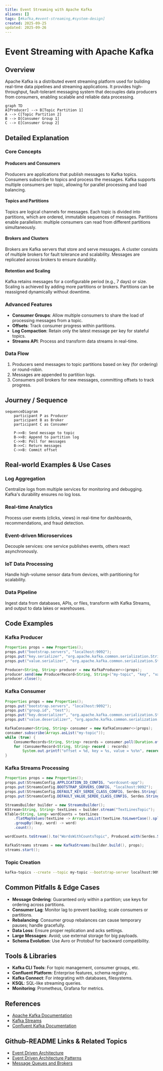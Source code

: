 ```yaml
---
title: Event Streaming with Apache Kafka
aliases: []
tags: [#kafka,#event-streaming,#system-design]
created: 2025-09-25
updated: 2025-09-26
---
```


# Event Streaming with Apache Kafka

## Overview

Apache Kafka is a distributed event streaming platform used for building real-time data pipelines and streaming applications. It provides high-throughput, fault-tolerant messaging system that decouples data producers from consumers, enabling scalable and reliable data processing.

```mermaid
graph TD
A[Producer] --> B[Topic Partition 1]
A --> C[Topic Partition 2]
B --> D[Consumer Group 1]
C --> E[Consumer Group 2]
```

## Detailed Explanation

### Core Concepts

#### Producers and Consumers
Producers are applications that publish messages to Kafka topics. Consumers subscribe to topics and process the messages. Kafka supports multiple consumers per topic, allowing for parallel processing and load balancing.

#### Topics and Partitions
Topics are logical channels for messages. Each topic is divided into partitions, which are ordered, immutable sequences of messages. Partitions enable parallelism: multiple consumers can read from different partitions simultaneously.

#### Brokers and Clusters
Brokers are Kafka servers that store and serve messages. A cluster consists of multiple brokers for fault tolerance and scalability. Messages are replicated across brokers to ensure durability.

#### Retention and Scaling
Kafka retains messages for a configurable period (e.g., 7 days) or size. Scaling is achieved by adding more partitions or brokers. Partitions can be reassigned dynamically without downtime.

### Advanced Features
- **Consumer Groups**: Allow multiple consumers to share the load of processing messages from a topic.
- **Offsets**: Track consumer progress within partitions.
- **Log Compaction**: Retain only the latest message per key for stateful topics.
- **Streams API**: Process and transform data streams in real-time.

### Data Flow
1. Producers send messages to topic partitions based on key (for ordering) or round-robin.
2. Messages are appended to partition logs.
3. Consumers poll brokers for new messages, committing offsets to track progress.

## Journey / Sequence

```mermaid
sequenceDiagram
    participant P as Producer
    participant B as Broker
    participant C as Consumer

    P->>B: Send message to topic
    B->>B: Append to partition log
    C->>B: Poll for messages
    B->>C: Return messages
    C->>B: Commit offset
```

## Real-world Examples & Use Cases

### Log Aggregation
Centralize logs from multiple services for monitoring and debugging. Kafka's durability ensures no log loss.

### Real-time Analytics
Process user events (clicks, views) in real-time for dashboards, recommendations, and fraud detection.

### Event-driven Microservices
Decouple services: one service publishes events, others react asynchronously.

### IoT Data Processing
Handle high-volume sensor data from devices, with partitioning for scalability.

### Data Pipeline
Ingest data from databases, APIs, or files, transform with Kafka Streams, and output to data lakes or warehouses.

## Code Examples

### Kafka Producer
```java
Properties props = new Properties();
props.put("bootstrap.servers", "localhost:9092");
props.put("key.serializer", "org.apache.kafka.common.serialization.StringSerializer");
props.put("value.serializer", "org.apache.kafka.common.serialization.StringSerializer");

Producer<String, String> producer = new KafkaProducer<>(props);
producer.send(new ProducerRecord<String, String>("my-topic", "key", "value"));
producer.close();
```

### Kafka Consumer
```java
Properties props = new Properties();
props.put("bootstrap.servers", "localhost:9092");
props.put("group.id", "test");
props.put("key.deserializer", "org.apache.kafka.common.serialization.StringDeserializer");
props.put("value.deserializer", "org.apache.kafka.common.serialization.StringDeserializer");

KafkaConsumer<String, String> consumer = new KafkaConsumer<>(props);
consumer.subscribe(Arrays.asList("my-topic"));
while (true) {
    ConsumerRecords<String, String> records = consumer.poll(Duration.ofMillis(100));
    for (ConsumerRecord<String, String> record : records)
        System.out.printf("offset = %d, key = %s, value = %s%n", record.offset(), record.key(), record.value());
}
```

### Kafka Streams Processing
```java
Properties props = new Properties();
props.put(StreamsConfig.APPLICATION_ID_CONFIG, "wordcount-app");
props.put(StreamsConfig.BOOTSTRAP_SERVERS_CONFIG, "localhost:9092");
props.put(StreamsConfig.DEFAULT_KEY_SERDE_CLASS_CONFIG, Serdes.String().getClass());
props.put(StreamsConfig.DEFAULT_VALUE_SERDE_CLASS_CONFIG, Serdes.String().getClass());

StreamsBuilder builder = new StreamsBuilder();
KStream<String, String> textLines = builder.stream("TextLinesTopic");
KTable<String, Long> wordCounts = textLines
    .flatMapValues(textLine -> Arrays.asList(textLine.toLowerCase().split("\\W+")))
    .groupBy((key, word) -> word)
    .count();

wordCounts.toStream().to("WordsWithCountsTopic", Produced.with(Serdes.String(), Serdes.Long()));

KafkaStreams streams = new KafkaStreams(builder.build(), props);
streams.start();
```

### Topic Creation
```bash
kafka-topics --create --topic my-topic --bootstrap-server localhost:9092 --partitions 3 --replication-factor 1
```

## Common Pitfalls & Edge Cases

- **Message Ordering**: Guaranteed only within a partition; use keys for ordering across partitions.
- **Consumer Lag**: Monitor lag to prevent backlog; scale consumers or partitions.
- **Rebalancing**: Consumer group rebalances can cause temporary pauses; handle gracefully.
- **Data Loss**: Ensure proper replication and acks settings.
- **Large Messages**: Avoid; use external storage for big payloads.
- **Schema Evolution**: Use Avro or Protobuf for backward compatibility.

## Tools & Libraries

- **Kafka CLI Tools**: For topic management, consumer groups, etc.
- **Confluent Platform**: Enterprise features, schema registry.
- **Kafka Connect**: For integrating with databases, filesystems.
- **KSQL**: SQL-like streaming queries.
- **Monitoring**: Prometheus, Grafana for metrics.

## References

- [Apache Kafka Documentation](https://kafka.apache.org/documentation/)
- [Kafka Streams](https://kafka.apache.org/documentation/streams/)
- [Confluent Kafka Documentation](https://docs.confluent.io/)

## Github-README Links & Related Topics

- [Event Driven Architecture](../event-driven-architecture/README.md)
- [Event Driven Architecture Patterns](../event-driven-architecture-patterns/README.md)
- [Message Queues and Brokers](../message-queues-and-brokers/README.md)